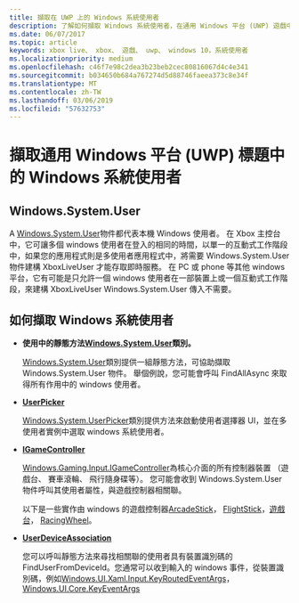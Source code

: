 ```yaml
---
title: 擷取在 UWP 上的 Windows 系統使用者
description: 了解如何擷取 Windows 系統使用者，在通用 Windows 平台 (UWP) 遊戲中。
ms.date: 06/07/2017
ms.topic: article
keywords: xbox live、 xbox、 遊戲、 uwp、 windows 10，系統使用者
ms.localizationpriority: medium
ms.openlocfilehash: c46f7e98c2dea3b23beb2cec80816067d4c4e341
ms.sourcegitcommit: b034650b684a767274d5d88746faeea373c8e34f
ms.translationtype: MT
ms.contentlocale: zh-TW
ms.lasthandoff: 03/06/2019
ms.locfileid: "57632753"
---
```

# <a name="retrieving-the-windows-system-user-in-a-universal-windows-platform-uwp-title"></a>擷取通用 Windows 平台 (UWP) 標題中的 Windows 系統使用者

## <a name="windowssystemuser"></a>Windows.System.User

A [Windows.System.User](https://docs.microsoft.com/en-us/uwp/api/windows.system.user)物件都代表本機 Windows 使用者。 在 Xbox 主控台中，它可讓多個 windows 使用者在登入的相同的時間，以單一的互動式工作階段中，如果您的應用程式則是多使用者應用程式中，將需要 Windows.System.User 物件建構 XboxLiveUser 才能存取即時服務。 在 PC 或 phone 等其他 windows 平台，它有可能是只允許一個 windows 使用者在一部裝置上或一個互動式工作階段，來建構 XboxLiveUser Windows.System.User 傳入不需要。

## <a name="ways-to-retrieve-windows-system-user"></a>如何擷取 Windows 系統使用者

* **使用中的靜態方法[Windows.System.User](https://docs.microsoft.com/en-us/uwp/api/windows.system.user)類別。**

  [Windows.System.User](https://docs.microsoft.com/en-us/uwp/api/windows.system.user)類別提供一組靜態方法，可協助擷取 Windows.System.User 物件。 舉個例說，您可能會呼叫 FindAllAsync 來取得所有作用中的 windows 使用者。

* **[UserPicker](https://docs.microsoft.com/en-us/uwp/api/windows.system.userpicker)**

  [Windows.System.UserPicker](https://docs.microsoft.com/en-us/uwp/api/windows.system.userpicker)類別提供方法來啟動使用者選擇器 UI，並在多使用者實例中選取 windows 系統使用者。

* **[IGameController](https://docs.microsoft.com/en-us/uwp/api/windows.gaming.input.igamecontroller)**

  [Windows.Gaming.Input.IGameController](https://docs.microsoft.com/en-us/uwp/api/windows.gaming.input.igamecontroller)為核心介面的所有控制器裝置 （遊戲台、 賽車滾輪、 飛行隨身碟等）。 您可能會收到 Windows.System.User 物件呼叫其使用者屬性，與遊戲控制器相關聯。  

  以下是一些實作由 windows 的遊戲控制器[ArcadeStick](https://docs.microsoft.com/en-us/uwp/api/windows.gaming.input.arcadestick)， [FlightStick](https://docs.microsoft.com/en-us/uwp/api/windows.gaming.input.flightstick)，[遊戲台](https://docs.microsoft.com/en-us/uwp/api/windows.gaming.input.gamepad)， [RacingWheel](https://docs.microsoft.com/en-us/uwp/api/windows.gaming.input.racingwheel)。

* **[UserDeviceAssociation](https://docs.microsoft.com/en-us/uwp/api/windows.system.userdeviceassociation)**

  您可以呼叫靜態方法來尋找相關聯的使用者具有裝置識別碼的 FindUserFromDeviceId。您通常可以收到輸入的 windows 事件，從裝置識別碼，例如[Windows.UI.Xaml.Input.KeyRoutedEventArgs](https://docs.microsoft.com/en-us/uwp/api/Windows.UI.Xaml.Input.KeyRoutedEventArgs)， [Windows.UI.Core.KeyEventArgs](https://docs.microsoft.com/en-us/uwp/api/windows.ui.core.keyeventargs)
